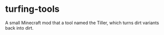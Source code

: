 # turfing-tools
A small Minecraft mod that a tool named the Tiller, which turns dirt variants back into dirt.
